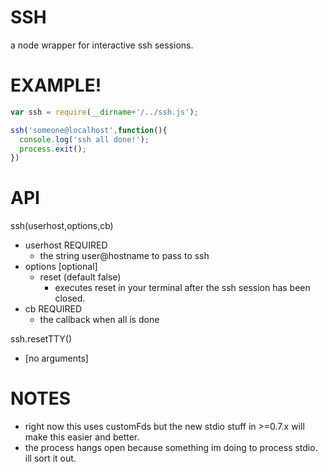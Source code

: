
SSH
===

a node wrapper for interactive ssh sessions.

EXAMPLE!
========

```js
var ssh = require(__dirname+'/../ssh.js');

ssh('someone@localhost',function(){
  console.log('ssh all done!');
  process.exit();
})
```

API
===

ssh(userhost,options,cb)
  - userhost REQUIRED
    - the string user@hostname to pass to ssh
  - options [optional]
    - reset (default false)
      - executes reset in your terminal after the ssh session has been closed.
  - cb REQUIRED
    - the callback when all is done

ssh.resetTTY()
  - [no arguments]
  

NOTES
=====

* right now this uses customFds but the new stdio stuff in >=0.7.x will make this easier and better.
* the process hangs open because something im doing to process stdio. ill sort it out.
